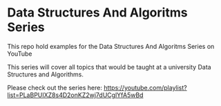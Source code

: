# Data Structures And Algoritms Series

This repo hold examples for the Data Structures And Algoritms Series on YouTube

This series will cover all topics that would be taught at a university Data Structures and Algorithms.

Please check out the series here: https://youtube.com/playlist?list=PLaBPUIXZ8s4D2onKZ2wj7dUCglYfA5wBd
